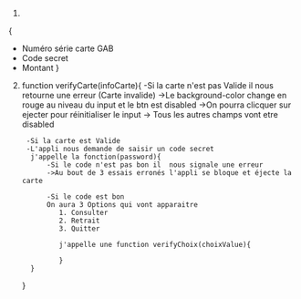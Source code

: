 1) <!--Créer un Objet avec les info Suivantes  -->
{
- Numéro série carte GAB <!--- Le numéro de série est un numéro à 16 chiffres, regroupé en des 4 de 4 chiffres -->
- Code secret <!--Le code secret dépend du numéro de série de la carte également le Montant-->
- Montant
}

2) <!-- Créer une fonction qui vérifie si la carte est valide -->
    function verifyCarte(infoCarte){
        -Si la carte n'est pas Valide il nous retourne une erreur (Carte invalide)
        ->Le background-color change en rouge au niveau du input et le btn est disabled
        ->On pourra clicquer sur ejecter pour réinitialiser le input
        -> Tous les autres champs vont etre disabled

        -Si la carte est Valide 
        -L'appli nous demande de saisir un code secret
         j'appelle la fonction(password){
             -Si le code n'est pas bon il  nous signale une erreur
             ->Au bout de 3 essais erronés l'appli se bloque et éjecte la carte

             -Si le code est bon 
             On aura 3 Options qui vont apparaitre
                1. Consulter
                2. Retrait
                3. Quitter

                j'appelle une function verifyChoix(choixValue){
                    
                }
         }
    }

